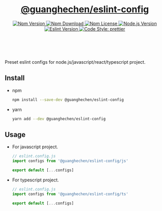 <header>
  <h1 align="center">
    <a href="https://github.com/guanghechen/node-scaffolds/tree/@guanghechen/eslint-config@7.0.7/packages/eslint-config#readme">@guanghechen/eslint-config</a>
  </h1>
  <div align="center">
    <a href="https://www.npmjs.com/package/@guanghechen/eslint-config">
      <img
        alt="Npm Version"
        src="https://img.shields.io/npm/v/@guanghechen/eslint-config.svg"
      />
    </a>
    <a href="https://www.npmjs.com/package/@guanghechen/eslint-config">
      <img
        alt="Npm Download"
        src="https://img.shields.io/npm/dm/@guanghechen/eslint-config.svg"
      />
    </a>
    <a href="https://www.npmjs.com/package/@guanghechen/eslint-config">
      <img
        alt="Npm License"
        src="https://img.shields.io/npm/l/@guanghechen/eslint-config.svg"
      />
    </a>
    <a href="https://github.com/nodejs/node">
      <img
        alt="Node.js Version"
        src="https://img.shields.io/node/v/@guanghechen/eslint-config"
      />
    </a>
    <a href="https://github.com/eslint/eslint">
      <img
        alt="Eslint Version"
        src="https://img.shields.io/npm/dependency-version/@guanghechen/eslint-config/peer/eslint"
      />
    </a>
    <a href="https://github.com/prettier/prettier">
      <img
        alt="Code Style: prettier"
        src="https://img.shields.io/badge/code_style-prettier-ff69b4.svg?style=flat-square"
      />
    </a>
  </div>
</header>
<br/>


Preset eslint configs for node.js/javascript/react/typescript project.

## Install

* npm

  ```bash
  npm install --save-dev @guanghechen/eslint-config
  ```

* yarn

  ```bash
  yarn add --dev @guanghechen/eslint-config
  ```

## Usage

* For javascript project.

  ```javascript
  // eslint.config.js
  import configs from '@guanghechen/eslint-config/js'

  export default [...configs]
  ```

* For typescript project.

  ```javascript
  // eslint.config.js
  import configs from '@guanghechen/eslint-config/ts'

  export default [...configs]
  ```

[homepage]: https://github.com/guanghechen/node-scaffolds/tree/@guanghechen/eslint-config@7.0.7/packages/eslint-config#readme
[@guanghechen/eslint-config]: https://www.npmjs.com/package/@guanghechen/eslint-config
